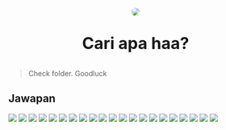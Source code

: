 <p align="center">
    <img style="border-radius: 999px; border: 3px solid white;" src="https://media.tenor.com/kHcmsxlKHEAAAAAM/rock-one-eyebrow-raised-rock-staring.gif"/>
</p>

<p align="center" style="font-size: 2rem; font-weight: bold;">Cari apa haa?</p>

> Check folder. Goodluck

## Jawapan

![](1.PNG)
![](2.PNG)
![](3.PNG)
![](4.PNG)
![](5.PNG)
![](6.PNG)
![](7.PNG)
![](8.PNG)
![](9.PNG)
![](10.PNG)
![](11.1.PNG)
![](11.2.PNG)
![](12.PNG)
![](13.PNG)
![](14.PNG)
![](15.PNG)
![](16.PNG)
![](17.PNG)
![](18.PNG)
![](19.PNG)
![](20.PNG)
